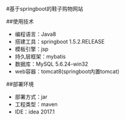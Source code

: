 #基于springboot的鞋子购物网站

##使用技术
- 编程语言：Java8
- 搭建工具：springboot 1.5.2.RELEASE
- 模板引擎：jsp
- 持久层框架：mybatis
- 数据库：MySQL 5.6.24-win32
- web容器：tomcat8(springboot内置tomcat)

##部署环境
- 部署方式：jar
- 工程类型：maven
- IDE：idea 2017.1
